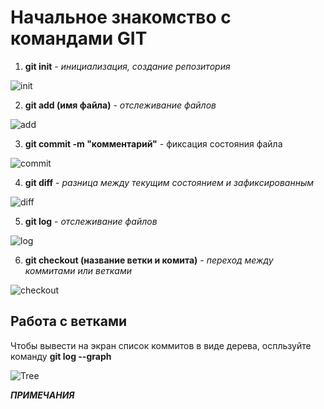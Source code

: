 # Начальное знакомство с командами GIT

1. **git init** - *инициализация, создание репозитория*

![init](gitinit.png)

2. **git add (имя файла)** - *отслеживание файлов*

![add](gitadd.png)

3. **git commit -m "комментарий"** - фиксация состояния файла

![commit](gitcommit.png)

4. **git diff** - *разница между текущим состоянием и зафиксированным*

![diff](gidiff.png)

5. **git log** - *отслеживание файлов*

![log](gitlog.png)

6. **git checkout (название ветки и комита)** - *переход между коммитами или ветками*

![checkout](gitcheck.png)

## Работа с ветками

Чтобы вывести на экран список коммитов в виде дерева, оспльзуйте команду __git log --graph__

![Tree](graph.png)

_**ПРИМЕЧАНИЯ**_